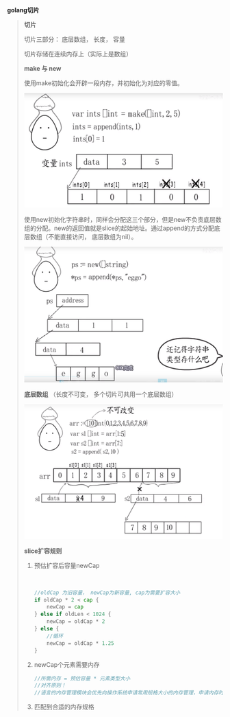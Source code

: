 **golang切片**

> **切片**
>
> 切片三部分： 底层数组， 长度， 容量
>
> 切片存储在连续内存上（实际上是数组）
>
> **make 与 new**
>
> 使用make初始化会开辟一段内存，并初始化为对应的零值。
>
> <img src="golang%E5%88%87%E7%89%87.assets/make%E5%88%87%E7%89%87.PNG" style="zoom:50%;" />
>
> 使用new初始化字符串时，同样会分配这三个部分，但是new不负责底层数组的分配。new的返回值就是slice的起始地址。通过append的方式分配底层数组（不能直接访问， 底层数组为nil）。
>
> <img src="golang%E5%88%87%E7%89%87.assets/new%20%E5%88%9D%E5%A7%8B%E5%8C%96string.PNG" style="zoom:50%;" />
>
> **底层数组** （长度不可变， 多个切片可共用一个底层数组）
>
> <img src="golang%E5%88%87%E7%89%87.assets/%E5%BA%95%E5%B1%82%E6%95%B0%E7%BB%84-1610026910855.PNG" style="zoom:50%;" />
>
> **slice扩容规则**
>
> 1. 预估扩容后容量newCap
>
>    ​	
>
>    ```go
>    //oldCap 为旧容量， newCap为新容量, cap为需要扩容大小
>    if oldCap * 2 < cap {
>        newCap = cap
>    } else if oldLen < 1024 {
>        newCap = oldCap * 2
>    } else {
>        //循环
>        newCap = oldCap * 1.25
>    }
>    ```
>
>    
>
> 2. newCap个元素需要内存
>
>    ```go
>    //所需内存 = 预估容量 * 元素类型大小
>    //对齐原则！
>    //语言的内存管理模块会优先向操作系统申请常用规格大小的内存管理，申请内存时， 内存管理模块会匹配到足够大且最接近的规格
>    ```
>
>    
>
> 3. 匹配到合适的内存规格

